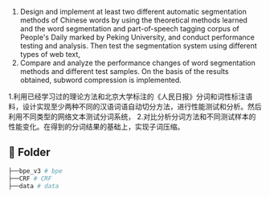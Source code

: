 <!--
 * Copyright (c) 2023 by Huanxuan Liao, huanxuanliao@gmail.com, All Rights Reserved. 
 * @Author: Xnhyacinth, Xnhyacinth@qq.com
 * @Date: 2023-11-13 05:30:22
-->

1. Design and implement at least two different automatic segmentation methods of Chinese words by using the theoretical methods learned and the word segmentation and part-of-speech tagging corpus of People's Daily marked by Peking University, and conduct performance testing and analysis. Then test the segmentation system using different types of web text,
2. Compare and analyze the performance changes of word segmentation methods and different test samples. On the basis of the results obtained, subword compression is implemented.

1.利用已经学习过的理论方法和北京大学标注的《人民日报》分词和词性标注语料，设计实现至少两种不同的汉语词语自动切分方法，进行性能测试和分析。然后利用不同类型的网络文本测试分词系统，
2.对比分析分词方法和不同测试样本的性能变化。在得到的分词结果的基础上，实现子词压缩。

## 📁 Folder


```bash
├──bpe_v3 # bpe
├──CRF # CRF
├──data # data
```